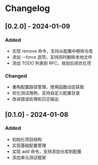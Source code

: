 # Changelog

## [0.2.0] - 2024-01-09

### Added
- 实现 remove 命令，支持从配置中移除仓库
- 添加 --force 选项，支持同时删除本地文件
- 添加 TODO 列表到 RFC，规划后续优化项

### Changed
- 重构配置路径管理，使用函数动态获取
- 优化测试用例，支持自定义配置目录
- 改进错误处理和日志输出

## [0.1.0] - 2024-01-08

### Added
- 初始化项目结构
- 实现基础配置管理
- 实现 add 命令，支持添加仓库到配置
- 添加单元测试框架
